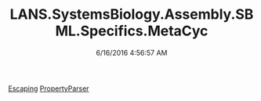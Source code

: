 ﻿---
title: LANS.SystemsBiology.Assembly.SBML.Specifics.MetaCyc
date: 6/16/2016 4:56:57 AM
---

[Escaping](T-LANS.SystemsBiology.Assembly.SBML.Specifics.MetaCyc.Escaping.html)
[PropertyParser](T-LANS.SystemsBiology.Assembly.SBML.Specifics.MetaCyc.PropertyParser.html)
